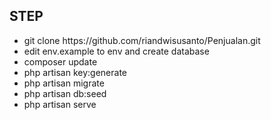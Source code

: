 <h2>STEP</h2>
<ul>
    <li>git clone https://github.com/riandwisusanto/Penjualan.git</li>
    <li>edit env.example to env and create database</li>
    <li>composer update</li>
    <li>php artisan key:generate</li>
    <li>php artisan migrate</li>
    <li>php artisan db:seed</li>
    <li>php artisan serve</li>
</ul>